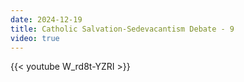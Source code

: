 ```yaml
---
date: 2024-12-19
title: Catholic Salvation-Sedevacantism Debate - 9
video: true
---
```



{{< youtube W_rd8t-YZRI >}}
